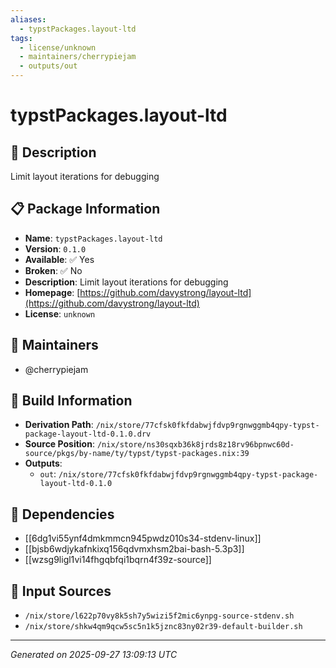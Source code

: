 ```yaml
---
aliases:
  - typstPackages.layout-ltd
tags:
  - license/unknown
  - maintainers/cherrypiejam
  - outputs/out
---
```


# typstPackages.layout-ltd

## 📝 Description

Limit layout iterations for debugging

## 📋 Package Information

- **Name**: `typstPackages.layout-ltd`
- **Version**: `0.1.0`
- **Available**: ✅ Yes
- **Broken**: ✅ No
- **Description**: Limit layout iterations for debugging
- **Homepage**: [https://github.com/davystrong/layout-ltd](https://github.com/davystrong/layout-ltd)
- **License**: `unknown`
## 👥 Maintainers

- @cherrypiejam


## 🔧 Build Information

- **Derivation Path**: `/nix/store/77cfsk0fkfdabwjfdvp9rgnwggmb4qpy-typst-package-layout-ltd-0.1.0.drv`
- **Source Position**: `/nix/store/ns30sqxb36k8jrds8z18rv96bpnwc60d-source/pkgs/by-name/ty/typst/typst-packages.nix:39`
- **Outputs**:
  - `out`:  `/nix/store/77cfsk0fkfdabwjfdvp9rgnwggmb4qpy-typst-package-layout-ltd-0.1.0`

## 🔗 Dependencies

- [[6dg1vi55ynf4dmkmmcn945pwdz010s34-stdenv-linux]]
- [[bjsb6wdjykafnkixq156qdvmxhsm2bai-bash-5.3p3]]
- [[wzsg9ligl1vi14fhgqbfqi1bqrn4f39z-source]]

## 📁 Input Sources

- `/nix/store/l622p70vy8k5sh7y5wizi5f2mic6ynpg-source-stdenv.sh`
- `/nix/store/shkw4qm9qcw5sc5n1k5jznc83ny02r39-default-builder.sh`

---
*Generated on 2025-09-27 13:09:13 UTC*
